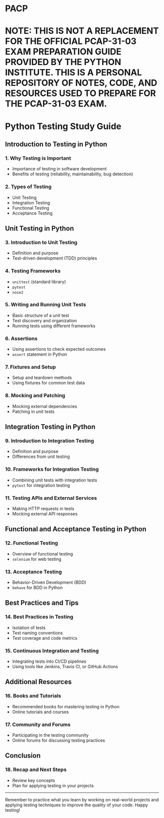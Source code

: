 # PACP
# **NOTE: THIS IS NOT A REPLACEMENT FOR THE OFFICIAL PCAP-31-03 EXAM PREPARATION GUIDE PROVIDED BY THE PYTHON INSTITUTE. THIS IS A PERSONAL REPOSITORY OF NOTES, CODE, AND RESOURCES USED TO PREPARE FOR THE PCAP-31-03 EXAM.**
# Python Testing Study Guide

## Introduction to Testing in Python

### 1. Why Testing is Important
   - Importance of testing in software development
   - Benefits of testing (reliability, maintainability, bug detection)

### 2. Types of Testing
   - Unit Testing
   - Integration Testing
   - Functional Testing
   - Acceptance Testing

## Unit Testing in Python

### 3. Introduction to Unit Testing
   - Definition and purpose
   - Test-driven development (TDD) principles

### 4. Testing Frameworks
   - `unittest` (standard library)
   - `pytest`
   - `nose2`

### 5. Writing and Running Unit Tests
   - Basic structure of a unit test
   - Test discovery and organization
   - Running tests using different frameworks

### 6. Assertions
   - Using assertions to check expected outcomes
   - `assert` statement in Python

### 7. Fixtures and Setup
   - Setup and teardown methods
   - Using fixtures for common test data

### 8. Mocking and Patching
   - Mocking external dependencies
   - Patching in unit tests

## Integration Testing in Python

### 9. Introduction to Integration Testing
   - Definition and purpose
   - Differences from unit testing

### 10. Frameworks for Integration Testing
   - Combining unit tests with integration tests
   - `pytest` for integration testing

### 11. Testing APIs and External Services
   - Making HTTP requests in tests
   - Mocking external API responses

## Functional and Acceptance Testing in Python

### 12. Functional Testing
   - Overview of functional testing
   - `selenium` for web testing

### 13. Acceptance Testing
   - Behavior-Driven Development (BDD)
   - `behave` for BDD in Python

## Best Practices and Tips

### 14. Best Practices in Testing
   - Isolation of tests
   - Test naming conventions
   - Test coverage and code metrics

### 15. Continuous Integration and Testing
   - Integrating tests into CI/CD pipelines
   - Using tools like Jenkins, Travis CI, or GitHub Actions

## Additional Resources

### 16. Books and Tutorials
   - Recommended books for mastering testing in Python
   - Online tutorials and courses

### 17. Community and Forums
   - Participating in the testing community
   - Online forums for discussing testing practices

## Conclusion

### 18. Recap and Next Steps
   - Review key concepts
   - Plan for applying testing in your projects

---

Remember to practice what you learn by working on real-world projects and applying testing techniques to improve the quality of your code. Happy testing!
